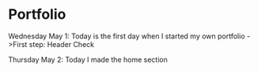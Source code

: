 # Portfolio

Wednesday May 1: Today is the first day when I started my own portfolio 
->First step: Header Check 

Thursday May 2: Today I made the home section